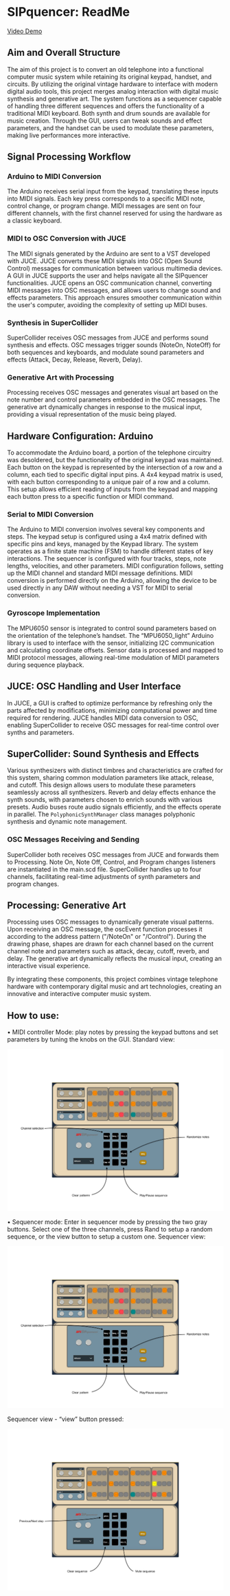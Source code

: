 # SIPquencer: ReadMe

[Video Demo](https://youtu.be/siliA0u4QeY) 

## Aim and Overall Structure

The aim of this project is to convert an old telephone into a functional computer music system while retaining its original keypad, handset, and circuits. By utilizing the original vintage hardware to interface with modern digital audio tools, this project merges analog interaction with digital music synthesis and generative art. The system functions as a sequencer capable of handling three different sequences and offers the functionality of a traditional MIDI keyboard. Both synth and drum sounds are available for music creation. Through the GUI, users can tweak sounds and effect parameters, and the handset can be used to modulate these parameters, making live performances more interactive.

## Signal Processing Workflow

### Arduino to MIDI Conversion

The Arduino receives serial input from the keypad, translating these inputs into MIDI signals. Each key press corresponds to a specific MIDI note, control change, or program change. MIDI messages are sent on four different channels, with the first channel reserved for using the hardware as a classic keyboard.

### MIDI to OSC Conversion with JUCE

The MIDI signals generated by the Arduino are sent to a VST developed with JUCE. JUCE converts these MIDI signals into OSC (Open Sound Control) messages for communication between various multimedia devices. A GUI in JUCE supports the user and helps navigate all the SIPquencer functionalities. JUCE opens an OSC communication channel, converting MIDI messages into OSC messages, and allows users to change sound and effects parameters. This approach ensures smoother communication within the user's computer, avoiding the complexity of setting up MIDI buses.

### Synthesis in SuperCollider

SuperCollider receives OSC messages from JUCE and performs sound synthesis and effects. OSC messages trigger sounds (NoteOn, NoteOff) for both sequences and keyboards, and modulate sound parameters and effects (Attack, Decay, Release, Reverb, Delay).

### Generative Art with Processing

Processing receives OSC messages and generates visual art based on the note number and control parameters embedded in the OSC messages. The generative art dynamically changes in response to the musical input, providing a visual representation of the music being played.

## Hardware Configuration: Arduino

To accommodate the Arduino board, a portion of the telephone circuitry was desoldered, but the functionality of the original keypad was maintained. Each button on the keypad is represented by the intersection of a row and a column, each tied to specific digital input pins. A 4x4 keypad matrix is used, with each button corresponding to a unique pair of a row and a column. This setup allows efficient reading of inputs from the keypad and mapping each button press to a specific function or MIDI command.

### Serial to MIDI Conversion

The Arduino to MIDI conversion involves several key components and steps. The keypad setup is configured using a 4x4 matrix defined with specific pins and keys, managed by the Keypad library. The system operates as a finite state machine (FSM) to handle different states of key interactions. The sequencer is configured with four tracks, steps, note lengths, velocities, and other parameters. MIDI configuration follows, setting up the MIDI channel and standard MIDI message definitions. MIDI conversion is performed directly on the Arduino, allowing the device to be used directly in any DAW without needing a VST for MIDI to serial conversion.

### Gyroscope Implementation

The MPU6050 sensor is integrated to control sound parameters based on the orientation of the telephone’s handset. The “MPU6050_light” Arduino library is used to interface with the sensor, initializing I2C communication and calculating coordinate offsets. Sensor data is processed and mapped to MIDI protocol messages, allowing real-time modulation of MIDI parameters during sequence playback.

## JUCE: OSC Handling and User Interface

In JUCE, a GUI is crafted to optimize performance by refreshing only the parts affected by modifications, minimizing computational power and time required for rendering. JUCE handles MIDI data conversion to OSC, enabling SuperCollider to receive OSC messages for real-time control over synths and parameters.

## SuperCollider: Sound Synthesis and Effects

Various synthesizers with distinct timbres and characteristics are crafted for this system, sharing common modulation parameters like attack, release, and cutoff. This design allows users to modulate these parameters seamlessly across all synthesizers. Reverb and delay effects enhance the synth sounds, with parameters chosen to enrich sounds with various presets. Audio buses route audio signals efficiently, and the effects operate in parallel. The `PolyphonicSynthManager` class manages polyphonic synthesis and dynamic note management.

### OSC Messages Receiving and Sending

SuperCollider both receives OSC messages from JUCE and forwards them to Processing. Note On, Note Off, Control, and Program changes listeners are instantiated in the main.scd file. SuperCollider handles up to four channels, facilitating real-time adjustments of synth parameters and program changes.

## Processing: Generative Art

Processing uses OSC messages to dynamically generate visual patterns. Upon receiving an OSC message, the oscEvent function processes it according to the address pattern ("/NoteOn" or "/Control"). During the drawing phase, shapes are drawn for each channel based on the current channel note and parameters such as attack, decay, cutoff, reverb, and delay. The generative art dynamically reflects the musical input, creating an interactive visual experience.

By integrating these components, this project combines vintage telephone hardware with contemporary digital music and art technologies, creating an innovative and interactive computer music system.



## How to use:

• MIDI controller Mode: play notes by pressing the keypad buttons and set
parameters by tuning the knobs on the GUI.
Standard view:

<img src="Resources/screen1.jpg">
 
 • Sequencer mode: Enter in sequencer mode by pressing the two gray buttons. Select one of the three channels, press Rand to setup a random sequence, or the
view button to setup a custom one.
Sequencer view:

<img src="Resources/screen2.jpg">
 
Sequencer view - “view” button pressed:

<img src="Resources/screen3.jpg">
 
